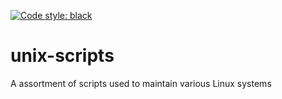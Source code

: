 [![Code style: black](https://img.shields.io/badge/code%20style-black-000000.svg)](https://github.com/psf/black)

# unix-scripts

A assortment of scripts used to maintain various Linux systems
